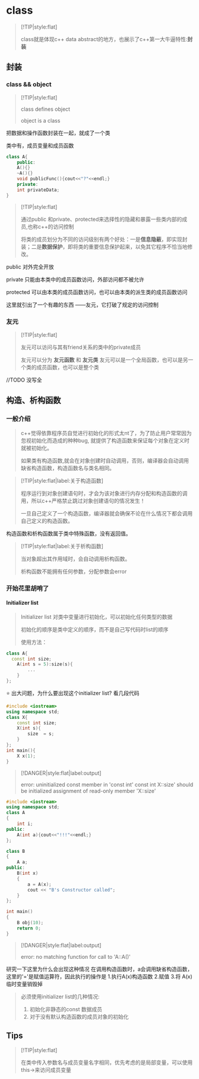 # class

> [!TIP|style:flat]
>
> class就是体现c++ data abstract的地方，也展示了c++第一大牛逼特性:**封装**

## 封装

### class && object

> [!TIP|style:flat]
>
> class defines object
>
> object is a class

把数据和操作函数封装在一起，就成了一个类

类中有，成员变量和成员函数

```cpp
class A{
    public:
    A(){}
    ~A(){}
    void publicFunc(){cout<<"?"<<endl;}
    private:
    int privateData;
}
```

> [!TIP|style:flat]
>
> 通过public 和private、protected来选择性的隐藏和暴露一些类内部的成员,也称c++的访问控制
>
> 将类的成员划分为不同的访问级别有两个好处：一是**信息隐蔽**，即实现封装；二是**数据保护**，即将类的重要信息保护起来，以免其它程序不恰当地修改。

public 对外完全开放

private 只能由本类中的成员函数访问，外部访问都不被允许

protected 可以由本类的成员函数访问，也可以由本类的派生类的成员函数访问

这里就引出了一个有趣的东西 ——友元，它打破了规定的访问控制

### 友元

> [!TIP|style:flat]
>
> 友元可以访问与其有friend关系的类中的private成员
>
> 友元可以分为 **友元函数** 和 **友元类** 友元可以是一个全局函数，也可以是另一个类的成员函数，也可以是整个类

//TODO 没写全



## 构造、析构函数

### 一般介绍

> c++觉得依靠程序员自觉进行初始化的形式太nt了，为了防止用户常常因为忽视初始化而造成的种种bug, 就提供了构造函数来保证每个对象在定义时就被初始化。
>
> 如果类有构造函数,就会在对象创建时自动调用，否则，编译器会自动调用缺省构造函数，构造函数名与类名相同。

> [!TIP|style:flat|label:关于构造函数]
>
> 程序运行到对象创建语句时，才会为该对象进行内存分配和构造函数的调用，所以c++严格禁止跳过对象创建语句的情况发生！
>
> 一旦自己定义了一个构造函数，编译器就会确保不论在什么情况下都会调用自己定义的构造函数。

构造函数和析构函数属于类中特殊函数，没有返回值。



> [!TIP|style:flat|label:关于析构函数]
>
> 当对象超出其作用域时，会自动调用析构函数。
>
> 析构函数不能拥有任何参数，分配参数会error

### 开始花里胡哨了

#### Initializer list

> Initializer list 对类中变量进行初始化，可以初始化任何类型的数据
>
> 初始化的顺序是类中定义的顺序，而不是自己写代码时list的顺序
>
> 使用方法：

``` cpp
class A{
  const int size;
    A(int s = 5):size(s){
        ...
    }
};
```

:star: 出大问题，为什么要出现这个initializer list? 看几段代码

``` cpp
#include <iostream>
using namespace std;
class X{
    const int size;
    X(int s){
        size  = s;
    }
};
int main(){
    X x(1);
}
```

> [!DANGER|style:flat|label:output]
>
> error: uninitialized const member in 'const int' 
> const int X::size' should be initialized
> assignment of read-only member 'X::size'



``` cpp
#include <iostream>
using namespace std;
class A
{
    int i;
public:
    A(int a){cout<<"!!!"<<endl;}
};

class B
{
    A a;
public:
    B(int x)
    {
        a = A(x);
        cout << "B's Constructor called";
    }
};

int main()
{
    B obj(10);
    return 0;
}
```

> [!DANGER|style:flat|label:output]
>
> error: no matching function for call to 'A::A()'

研究一下这里为什么会出现这种情况 在调用构造函数时，a会调用缺省构造函数，这里的'='是赋值运算符，因此执行的操作是 1.执行A(x)构造函数 2.赋值 3.将 A(x)临时变量销毁掉



>必须使用initializer list的几种情况:
>
>1. 初始化非静态的const 数据成员
>2. 对于没有默认构造函数的成员对象的初始化





## Tips

> [!TIP|style:flat]
>
> 在类中传入参数名与成员变量名字相同，优先考虑的是局部变量，可以使用this->来访问成员变量



